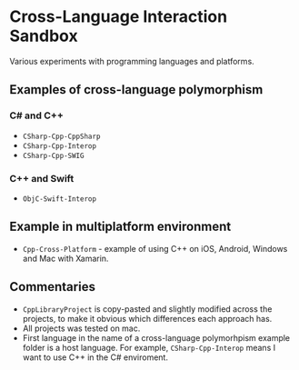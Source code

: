# Cross-Language Interaction Sandbox

Various experiments with programming languages and platforms. 

## Examples of cross-language polymorphism

### C# and C++
* `CSharp-Cpp-CppSharp`
* `CSharp-Cpp-Interop`
* `CSharp-Cpp-SWIG`

### C++ and Swift
* `ObjC-Swift-Interop`

## Example in multiplatform environment
* `Cpp-Cross-Platform` - example of using C++ on iOS, Android, Windows and Mac with Xamarin.

## Commentaries
- `CppLibraryProject` is copy-pasted and slightly modified across the projects, to make it obvious which differences each approach has.
- All projects was tested on mac.
- First language in the name of a cross-language polymorhpism example folder is a host language. For example, `CSharp-Cpp-Interop` means I want to use C++ in the C# enviroment.
